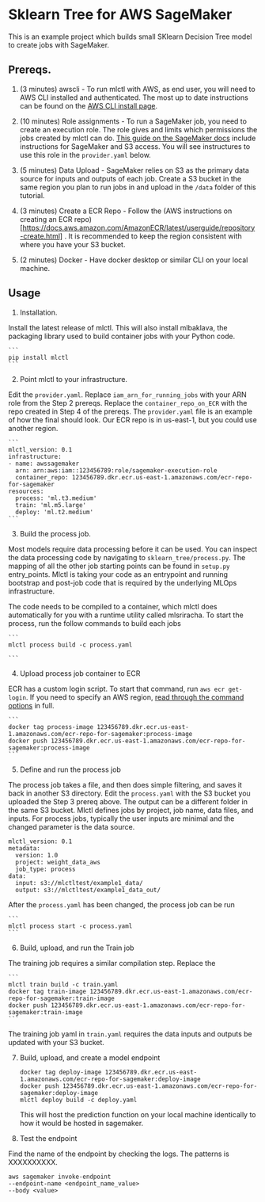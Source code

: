 Sklearn Tree for AWS SageMaker
============

This is an example project which builds small SKlearn Decision Tree model to create jobs with SageMaker. 

Prereqs.
-----

1. (3 minutes) awscli - To run mlctl with AWS, as end user, you will need to AWS CLI installed and authenticated. The most up to date instructions can be found on the [AWS CLI install page](https://docs.aws.amazon.com/cli/latest/userguide/install-cliv2.html). 

2. (10 minutes) Role assignments - To run a SageMaker job, you need to create an execution role. The role gives and limits which permissions the jobs created by mlctl can do. [This guide on the SageMaker docs](https://docs.aws.amazon.com/sagemaker/latest/dg/sagemaker-roles.html) include instructions for SageMaker and S3 access. You will see instructures to use this role in the `provider.yaml` below.

3. (5 minutes) Data Upload - SageMaker relies on S3 as the primary data source for inputs and outputs of each job. Create a S3 bucket in the same region you plan to run jobs in and upload in the `/data` folder of this tutorial. 

4. (3 minutes) Create a ECR Repo - Follow the (AWS instructions on creating an ECR repo)[https://docs.aws.amazon.com/AmazonECR/latest/userguide/repository-create.html] . It is recommended to keep the region consistent with where you have your S3 bucket. 

5. (2 minutes) Docker - Have docker desktop or similar CLI on your local machine.

Usage
-----

1. Installation. 

Install the latest release of mlctl. This will also install mlbaklava, the packaging library used to build container jobs with your Python code. 

    ```
    pip install mlctl
    ```

2. Point mlctl to your infrastructure. 

Edit the `provider.yaml`. Replace `iam_arn_for_running_jobs` with your ARN role from the Step 2 prereqs. Replace the `container_repo_on_ECR` with the repo created in Step 4 of the prereqs. The `provider.yaml` file is an example of how the final should look. Our ECR repo is in us-east-1, but you could use another region.

    ```
    mlctl_version: 0.1
    infrastructure:
    - name: awssagemaker
      arn: arn:aws:iam::123456789:role/sagemaker-execution-role
      container_repo: 123456789.dkr.ecr.us-east-1.amazonaws.com/ecr-repo-for-sagemaker
    resources: 
      process: 'ml.t3.medium'
      train: 'ml.m5.large'
      deploy: 'ml.t2.medium'
    ```

3. Build the process job. 

Most models require data processing before it can be used. You can inspect the data processing code by navigating to `sklearn_tree/process.py`. The mapping of all the other job starting points can be found in `setup.py` entry_points. Mlctl is taking your code as an entrypoint and running bootstrap and post-job code that is required by the underlying MLOps infrastructure.

The code needs to be compiled to a container, which mlctl does automatically for you with a runtime utility called mlsriracha. To start the process, run the follow commands to build each jobs

    ```
    mlctl process build -c process.yaml
    
    ```

4. Upload process job container to ECR

ECR has a custom login script. To start that command, run `aws ecr get-login`. If you need to specify an AWS region, [read through the command options](https://docs.aws.amazon.com/AmazonECR/latest/userguide/getting-started-cli.html#cli-authenticate-registry) in full.

    ```
    docker tag process-image 123456789.dkr.ecr.us-east-1.amazonaws.com/ecr-repo-for-sagemaker:process-image
    docker push 123456789.dkr.ecr.us-east-1.amazonaws.com/ecr-repo-for-sagemaker:process-image
    ```

5. Define and run the process job

The process job takes a file, and then does simple filtering, and saves it back in another S3 directory. Edit the `process.yaml` with the S3 bucket you uploaded the Step 3 prereq above. The output can be a different folder in the same S3 bucket. Mlctl defines jobs by project, job name, data files, and inputs. For process jobs, typically the user inputs are minimal and the changed parameter is the data source.

```
mlctl_version: 0.1
metadata:
  version: 1.0
  project: weight_data_aws
  job_type: process
data:
  input: s3://mlctltest/example1_data/
  output: s3://mlctltest/example1_data_out/
```
After the `process.yaml` has been changed, the process job can be run

    ```
    mlctl process start -c process.yaml
    ```

6. Build, upload, and run the Train job

The training job requires a similar compilation step. Replace the 

    ```
    mlctl train build -c train.yaml
    docker tag train-image 123456789.dkr.ecr.us-east-1.amazonaws.com/ecr-repo-for-sagemaker:train-image
    docker push 123456789.dkr.ecr.us-east-1.amazonaws.com/ecr-repo-for-sagemaker:train-image
    ```

The training job yaml in `train.yaml` requires the data inputs and outputs be updated with your S3 bucket. 

7. Build, upload, and create a model endpoint
    ```
    docker tag deploy-image 123456789.dkr.ecr.us-east-1.amazonaws.com/ecr-repo-for-sagemaker:deploy-image
    docker push 123456789.dkr.ecr.us-east-1.amazonaws.com/ecr-repo-for-sagemaker:deploy-image
    mlctl deploy build -c deploy.yaml
    ```

    This will host the prediction function on your local machine
    identically to how it would be hosted in sagemaker.

8. Test the endpoint

Find the name of the endpoint by checking the logs. The patterns is XXXXXXXXXX.

```
aws sagemaker invoke-endpoint
--endpoint-name <endpoint_name_value>
--body <value>
```